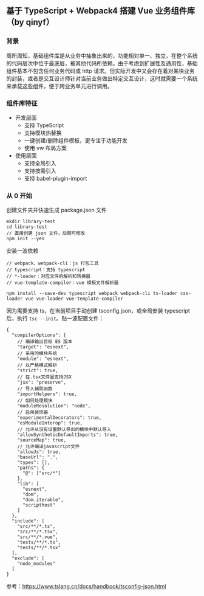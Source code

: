 ## 基于 TypeScript + Webpack4 搭建 Vue 业务组件库（by qinyf）

### 背景
周所周知，基础组件库是从业务中抽象出来的，功能相对单一、独立，在整个系统的代码层次中位于最底层，被其他代码所依赖。由于考虑到扩展性及通用性，基础组件基本不包含任何业务代码或 http 请求。但实际开发中又会存在着对某块业务的封装，或者是交互设计师针对当前业务做出特定交互设计，这时就需要一个系统来承载这些组件，便于跨业务单元进行调用。

### 组件库特征
* 开发层面
   * 支持 TypeScript
   * 支持模块热替换
   * 一键创建/删除组件模板，更专注于功能开发
   * 使用 vw 布局方案
* 使用层面
   * 支持全局引入
   * 支持按需引入
   * 支持 babel-plugin-import

### 从 0 开始
创建文件夹并快速生成 package.json 文件
```
mkdir library-test
cd library-test
// 直接创建 json 文件，后期可修改
npm init --yes
```

安装一波依赖
```
// webpack、webpack-cli：js 打包工具
// typescript：支持 typescript
// *-loader：对应文件的解析和转换器
// vue-template-compiler：vue 模板文件解析器

npm install --save-dev typescript webpack webpack-cli ts-loader css-loader vue vue-loader vue-template-compiler
```

因为需要支持 ts，在当前项目手动创建 tsconfig.json，或全局安装 typescript 后，执行 `tsc --init`。贴一波配置文件：
```
{
  "compilerOptions": {
    // 编译输出目标 ES 版本
    "target": "esnext",
    // 采用的模块系统
    "module": "esnext",
    // 以严格模式解析
    "strict": true,
    // 在.tsx文件里支持JSX
    "jsx": "preserve",
    // 导入辅助函数
    "importHelpers": true,
    // 如何处理模块
    "moduleResolution": "node",
    // 启用装饰器
    "experimentalDecorators": true,
    "esModuleInterop": true,
    // 允许从没有设置默认导出的模块中默认导入
    "allowSyntheticDefaultImports": true,
    "sourceMap": true,
    // 允许编译javascript文件
    "allowJs": true,
    "baseUrl": ".",
    "types": [],
    "paths": {
      "@": ["src/*"]
    },
    "lib": [
      "esnext",
      "dom",
      "dom.iterable",
      "scripthost"
    ]
  },
  "include": [
    "src/**/*.ts",
    "src/**/*.tsx",
    "src/**/*.vue",
    "tests/**/*.ts",
    "tests/**/*.tsx"
  ],
  "exclude": [
    "node_modules"
  ]
}
```
参考：https://www.tslang.cn/docs/handbook/tsconfig-json.html